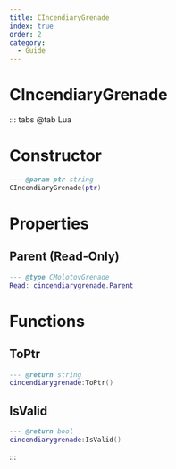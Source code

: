 ```yaml
---
title: CIncendiaryGrenade
index: true
order: 2
category:
  - Guide
---
```


# CIncendiaryGrenade

::: tabs
@tab Lua
# Constructor
```lua
--- @param ptr string
CIncendiaryGrenade(ptr)
```
# Properties
## Parent (Read-Only)
```lua
--- @type CMolotovGrenade
Read: cincendiarygrenade.Parent
```
# Functions
## ToPtr
```lua
--- @return string
cincendiarygrenade:ToPtr()
```
## IsValid
```lua
--- @return bool
cincendiarygrenade:IsValid()
```

:::